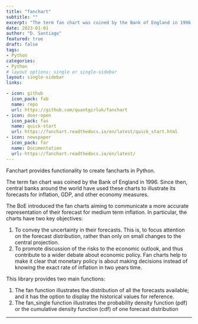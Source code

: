 ```yaml
---
title: "fanchart"
subtitle: ""
excerpt: "The term fan chart was coined by the Bank of England in 1996. Since then, central banks have used these charts to illustrate its forecasts for inflation. The fanchart library provides functionality to create fan charts in Python."
date: 2023-01-01
author: "D. Santiago"
featured: true
draft: false
tags:
- Python
categories:
- Python
# layout options: single or single-sidebar
layout: single-sidebar
links:

- icon: github
  icon_pack: fab
  name: repo
  url: https://github.com/quantgirluk/fanchart
- icon: door-open
  icon_pack: fas
  name: quick-start
  url: https://fanchart.readthedocs.io/en/latest/quick_start.html
- icon: newspaper
  icon_pack: far
  name: Documentation
  url: https://fanchart.readthedocs.io/en/latest/
---
```


<!-- ### “Grid is the very first CSS module created specifically to solve the layout problems we've all been hacking our way around for as long as we've been making websites.”

*— [Chris House, A Complete Guide to CSS Grid Layout](http://chris.house/blog/a-complete-guide-css-grid-layout/)* [^1]

--- -->

Fanchart provides functionality to create fancharts in Python.

The term fan chart was coined by the Bank of England in 1996. Since then, central banks around the world have used these charts to illustrate its forecasts for inflation, GDP, and other economy measures.

The BoE introduced the fan charts aiming to communicate a more accurate representation of their forecast for medium term inflation. In particular, the charts have two key objectives:

1. To convey the uncertainty in their forecasts. This is, to focus attention on the forecast distribution, rather than only on small changes to the central projection.
2. To promote discussion of the risks to the economic outlook, and thus contribute to a wider debate about economic policy. Fan charts help to make it clear that monetary policy is about making decisions instead of knowing the exact rate of inflation in two years time.

This library provides two main functions:

1. The fan function illustrates the distribution of all the forecasts available; and it has the option to display the historical values for reference.
2. The fan_single function illustrates the probability density function (pdf) or the cumulative density function (cdf) of one forecast distribution

---

<!-- ### <dfn title="Ermahgerd is a humorous version of the phrase oh my god, written as though pronounced with a heavy influence of extra Rs. It's meant to imitate the sound of someone speaking through a retainer.">ERMAHGERD</dfn>

A proper grid is what we always wanted, no ... _needed_ to build websites with a solid, unbreakable structure. And that's why I used it in this theme. I call this feature a "scaffold" because none of the _content_ is laid out on this grid. Only the main _structure_: consisting of the `header`, `footer`, `main`, `aside`, and `footer`. As you can tell by this quote from the [W3C](https://www.w3.org/TR/css-grid-1/) on the candidate recommendation itself, Grid is the perfect tool for the job: -->

<!-- > ##### CSS Grid Layout Module
>
> This CSS module defines a two-dimensional grid-based layout system, optimized for user interface design. In the grid layout model, the children of a grid container can be positioned into arbitrary slots in a predefined flexible or fixed-size layout grid.
>
> — _W3C_

CSS Grid is a total game changer, IMHO. Compared to the bottomless pit of despair that is the old way, the new way of building a site structure can be done in as little as 5 lines of CSS. Of course, it always takes more than that, but not much. I mean this is really the meat of the deal:

```css
.grid-container {
  display: grid;
  grid-template-columns: repeat(6, 1fr);
  grid-template-rows: repeat(3, auto);
}
```

#### What an amazing time to be a web developer. Anyway, I hope you enjoy this "feature" that you'll probably never notice or even see. Maybe that's the best part of a good user interface – the hidden stuff that just works.

[^1]: The original article cited here is now updated and maintained by the staff over at CSS-Tricks. Bookmark their version if you want to dive in and learn about CSS Grid: [A Complete Guide to Grid](https://css-tricks.com/snippets/css/complete-guide-grid/) -->
